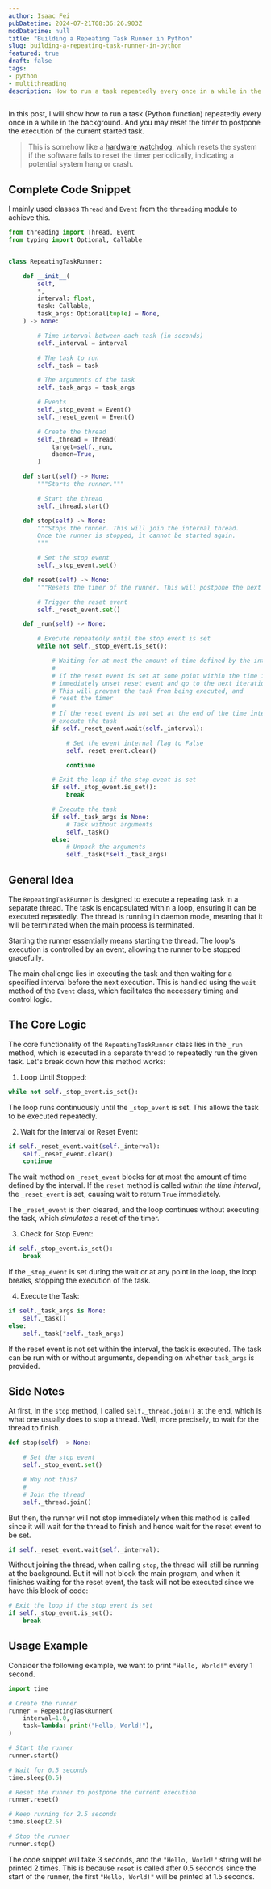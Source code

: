 ```yaml
---
author: Isaac Fei
pubDatetime: 2024-07-21T08:36:26.903Z
modDatetime: null
title: "Building a Repeating Task Runner in Python"
slug: building-a-repeating-task-runner-in-python
featured: true
draft: false
tags:
- python
- multithreading
description: How to run a task repeatedly every once in a while in the background with the functionality of resetting the timer to postpone the execution of the current started task.
---
```


In this post, I will show how to run a task (Python function) repeatedly every once in a while in the background. 
And you may reset the timer to postpone the execution of the current started task.

> This is somehow like a [hardware watchdog](https://en.wikipedia.org/wiki/Watchdog_timer), which resets the system if the software fails to reset the timer periodically, indicating a potential system hang or crash.


## Complete Code Snippet

I mainly used classes `Thread` and `Event` from the `threading` module to achieve this.


```python
from threading import Thread, Event
from typing import Optional, Callable


class RepeatingTaskRunner:

    def __init__(
        self,
        *,
        interval: float,
        task: Callable,
        task_args: Optional[tuple] = None,
    ) -> None:

        # Time interval between each task (in seconds)
        self._interval = interval

        # The task to run
        self._task = task

        # The arguments of the task
        self._task_args = task_args

        # Events
        self._stop_event = Event()
        self._reset_event = Event()

        # Create the thread
        self._thread = Thread(
            target=self._run,
            daemon=True,
        )

    def start(self) -> None:
        """Starts the runner."""

        # Start the thread
        self._thread.start()

    def stop(self) -> None:
        """Stops the runner. This will join the internal thread.
        Once the runner is stopped, it cannot be started again.
        """

        # Set the stop event
        self._stop_event.set()

    def reset(self) -> None:
        """Resets the timer of the runner. This will postpone the next execution of the task."""

        # Trigger the reset event
        self._reset_event.set()

    def _run(self) -> None:

        # Execute repeatedly until the stop event is set
        while not self._stop_event.is_set():

            # Waiting for at most the amount of time defined by the interval...
            #
            # If the reset event is set at some point within the time interval,
            # immediately unset reset event and go to the next iteration
            # This will prevent the task from being executed, and
            # reset the timer
            #
            # If the reset event is not set at the end of the time interval,
            # execute the task
            if self._reset_event.wait(self._interval):

                # Set the event internal flag to False
                self._reset_event.clear()

                continue

            # Exit the loop if the stop event is set
            if self._stop_event.is_set():
                break

            # Execute the task
            if self._task_args is None:
                # Task without arguments
                self._task()
            else:
                # Unpack the arguments
                self._task(*self._task_args)
```

## General Idea

The `RepeatingTaskRunner` is designed to execute a repeating task in a separate thread. The task is encapsulated within a loop, ensuring it can be executed repeatedly.
The thread is running in daemon mode, meaning that it will be terminated when the main process is terminated.

Starting the runner essentially means starting the thread. The loop's execution is controlled by an event, allowing the runner to be stopped gracefully.

The main challenge lies in executing the task and then waiting for a specified interval before the next execution. This is handled using the `wait` method of the `Event` class, which facilitates the necessary timing and control logic.

## The Core Logic

The core functionality of the `RepeatingTaskRunner` class lies in the `_run` method, which is executed in a separate thread to repeatedly run the given task. Let's break down how this method works:

1. Loop Until Stopped:

```py
while not self._stop_event.is_set():
```

The loop runs continuously until the `_stop_event` is set. This allows the task to be executed repeatedly.

2. Wait for the Interval or Reset Event:

```py
if self._reset_event.wait(self._interval):
    self._reset_event.clear()
    continue
```

The wait method on `_reset_event` blocks for at most the amount of time defined by the interval. If the `reset` method is called *within the time interval*, the `_reset_event` is set, causing wait to return `True` immediately. 

The `_reset_event` is then cleared, and the loop continues without executing the task, 
which *simulates* a reset of the timer.

3. Check for Stop Event:

```py
if self._stop_event.is_set():
    break
```

If the `_stop_event` is set during the wait or at any point in the loop, the loop breaks, stopping the execution of the task.

4. Execute the Task:

```py
if self._task_args is None:
    self._task()
else:
    self._task(*self._task_args)
```

If the reset event is not set within the interval, the task is executed. The task can be run with or without arguments, depending on whether `task_args` is provided.

## Side Notes

At first, in the `stop` method, I called `self._thread.join()` at the end, 
which is what one usually does to stop a thread. 
Well, more precisely, to wait for the thread to finish.

```py
def stop(self) -> None:

    # Set the stop event
    self._stop_event.set()

    # Why not this?
    #
    # Join the thread
    self._thread.join()
```

But then, the runner will not stop immediately when this method is called
since it will wait for the thread to finish and hence wait for the reset event to be set.

```py
if self._reset_event.wait(self._interval):
```

Without joining the thread, when calling `stop`, the thread will still be running at the background.
But it will not block the main program, 
and when it finishes waiting for the reset event, 
the task will not be executed since we have this block of code:

```py
# Exit the loop if the stop event is set
if self._stop_event.is_set():
    break
```




## Usage Example

Consider the following example, we want to print `"Hello, World!"` every 1 second.

```py
import time

# Create the runner
runner = RepeatingTaskRunner(
    interval=1.0,
    task=lambda: print("Hello, World!"),
)

# Start the runner
runner.start()

# Wait for 0.5 seconds
time.sleep(0.5)

# Reset the runner to postpone the current execution
runner.reset()

# Keep running for 2.5 seconds
time.sleep(2.5)

# Stop the runner
runner.stop()
```

The code snippet will take 3 seconds, and
the `"Hello, World!"` string will be printed 2 times.
This is because `reset` is called after 0.5 seconds since the start of the runner, the first `"Hello, World!"` will be printed at 1.5 seconds.

